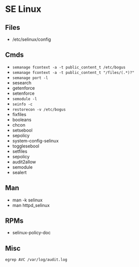 # SE Linux


## Files

- /etc/selinux/config
  
## Cmds

- `semanage fcontext -a -t public_content_t /etc/bogus`
- `semanage fcontext -a -t public_content_t "/files/(.*)?"`
- `semanage port -l`
- sesearch
- getenforce
- setenforce
- `semodule -l`
- `seinfo -c`
- `restorecon -v /etc/bogus`
- fixfiles
- booleans
- chcon
- setsebool
- sepolicy
- system-config-selinux
- togglesebool
- setfiles
- sepolicy
- audit2allow
- semodule
- sealert


## Man

- man -k selinux
- man httpd_selinux

## RPMs

- selinux-policy-doc

## Misc

`egrep AVC /var/log/audit.log`

